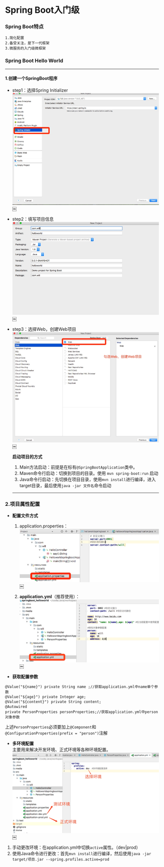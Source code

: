 # Spring Boot入门级
### Spring Boot特点
	1.简化配置
	2.备受关注，是下一代框架
	3.微服务的入门级微框架

### Spring Boot Hello World

***
#### 1.创建一个SpringBoot程序
* step1：选择Spring Initializer![-w600](media/15091548892816/15091555688804.jpg)￼		
* step2：填写项目信息
![-w600](media/15091548892816/15091561458678.jpg)￼
* step3：选择Web，创建Web项目
![](media/15091548892816/15091562007939.jpg)￼


	**启动项目的方式**
	1. Main方法启动：前提是在标有`@SpringBootApplication`类中。
	2. Maven命令行启动：切换到项目的目录。使用 `mvn spring-boot:run` 启动
	3. Java命令行启动：先切换在项目目录，使用`mvn install`进行编译，进入target目录，最后使用`java -jar 文件名`命令启动

	***

### 2.项目属性配置

* **配置文件方式**

	1. application.properties：
		![](media/15091548892816/15091592109872.jpg)￼

	2. **application.yml**（推荐使用）：
	![](media/15091548892816/15091626247716.jpg)￼


* **获取配置参数**
	
```
@Value("${name}") private String name ;//获取application.yml中name单个参数  
@Value("${age}") private Integer age;  
@Value("${content}") private String content;  
@Autowired  
private PersonProperties personProperties;//获取application.yml中person对象参数
```
上述`PersonProperties`必须要加上`@Component`和`@ConfigurationProperties(prefix = "person")`注解

* **多环境配置**  
	主要用来解决开发环境、正式环境等各种环境配置。
	![](media/15091548892816/15091684641862.jpg)￼
 1. 手动更改环境：在application.yml中切换`active`属性。（dev|prod）
 2. 使用Java命令进行更改：首先`mvn install`进行编译，然后使用`java -jar target/项目.jar --spring.profiles.active=prod`
	

